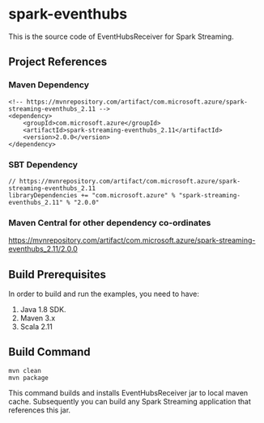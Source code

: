 # spark-eventhubs
This is the source code of EventHubsReceiver for Spark Streaming. 

## Project References

### Maven Dependency
    <!-- https://mvnrepository.com/artifact/com.microsoft.azure/spark-streaming-eventhubs_2.11 -->
    <dependency>
        <groupId>com.microsoft.azure</groupId>
        <artifactId>spark-streaming-eventhubs_2.11</artifactId>
        <version>2.0.0</version>
    </dependency>
    
### SBT Dependency
    // https://mvnrepository.com/artifact/com.microsoft.azure/spark-streaming-eventhubs_2.11
    libraryDependencies += "com.microsoft.azure" % "spark-streaming-eventhubs_2.11" % "2.0.0"

### Maven Central for other dependency co-ordinates

https://mvnrepository.com/artifact/com.microsoft.azure/spark-streaming-eventhubs_2.11/2.0.0

## Build Prerequisites

In order to build and run the examples, you need to have:

1. Java 1.8 SDK.
2. Maven 3.x
3. Scala 2.11

## Build Command
    mvn clean
    mvn package
This command builds and installs EventHubsReceiver jar to local maven cache. Subsequently you can build any Spark Streaming application that references this jar.

